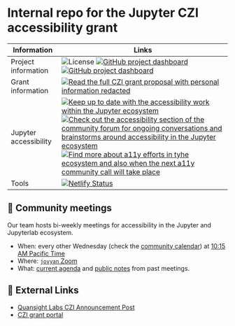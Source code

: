 # Internal repo for the Jupyter CZI accessibility grant

| Information | Links |
|-------------|-------|
| Project information  | ![License](https://img.shields.io/badge/License-BSD%203--Clause-gray.svg?colorA=2D2A56&colorB=AA14F0&style=flat.svg) [![GitHub project dashboard](https://img.shields.io/badge/🚀%20GitHub-project%20dashboard-gray.svg?colorA=2D2A56&colorB=55dde0&style=flat.svg)](https://github.com/orgs/Quansight-Labs/projects/5) [![GitHub project dashboard](https://img.shields.io/badge/📖%20Visit-our%20website-gray.svg?colorA=2D2A56&colorB=55dde0&style=flat.svg)](https://github.com/orgs/Quansight-Labs/projects/5)|
| Grant information | [![Read the full CZI grant proposal with personal information redacted](https://img.shields.io/badge/📖%20Read-the%20grant%20proposal-gray.svg?colorA=2D2A56&colorB=FD6F96&style=flat.svg)](https://github.com/jupyter/accessibility/blob/master/grant-applications/Inclusive_and_Accessible_Scientific_Computing_in_Jupyter_Ecosystem_SUBMITTED_PROPOSAL.pdf) |
| Jupyter accessibility | [![Keep up to date with the accessibility work within the Jupyter ecosystem](https://img.shields.io/badge/🏷%20Jupyter-accessibility%20roadmap-gray.svg?colorA=2D2A56&colorB=113CFC&style=flat.svg)](https://github.com/jupyter/accessibility/blob/master/grant-applications/Inclusive_and_Accessible_Scientific_Computing_in_Jupyter_Ecosystem_SUBMITTED_PROPOSAL.pdf) [![Check out the accessibility section of the community forum for ongoing conversations and brainstorms around accessibility in the Jupyter ecosystem](https://img.shields.io/badge/💬%20Accessibility-discussions%20in%20the%20broader%20community-gray.svg?colorA=2D2A56&colorB=113CFC&style=flat.svg)](https://discourse.jupyter.org/c/special-topics/accessibility/29)  [![Find more about a11y efforts in tyhe ecosystem and also when the next a11y community call will take place](https://img.shields.io/badge/💻%20Jupyter-accessibility%20repo-gray.svg?colorA=2D2A56&colorB=113CFC&style=flat.svg)](https://github.com/jupyter/accessibility) |
Tools | [![Netlify Status](https://api.netlify.com/api/v1/badges/91022dac-6796-4653-a39e-250e4824f5e2/deploy-status)](https://app.netlify.com/sites/jupyter-a11y/deploys)|

## :raised_hands: Community meetings

Our team hosts bi-weekly meetings for accessibility in the Jupyter and Jupyterlab ecosystem.

- When: every other Wednesday (check the [community calendar](https://jupyter.readthedocs.io/en/latest/community/content-community.html#jupyter-community-meetings)) at [10:15 AM Pacific Time](https://dateful.com/convert/san-francisco-california?t=1015am)
- Where: [`jovyan` Zoom](https://zoom.us/my/jovyan?pwd=c0JZTHlNdS9Sek9vdzR3aTJ4SzFTQT09)
- What: [current agenda](https://hackmd.io/WnaWXboXSiGoqWvev_fAvA) and [public notes](https://github.com/jupyterlab/team-compass/issues/98) from past meetings.

## :link: External Links

* [Quansight Labs CZI Announcement Post][labs-blog-ann]
* [CZI grant portal][czi]

<!-- Links and the such -->
[czi]: https://chanzuckerberg.com/eoss/proposals/inclusive-and-accessible-scientific-computing-in-the-jupyter-ecosystem/ "CZI proposal portal"

[labs-blog-ann]: https://labs.quansight.org/blog/2021/08/czi-eoss4-grants-at-quansight-labs/ "Quansight Labs announcement about recieving funding for multiple projects"

[proposal]: https://github.com/jupyter/accessibility/blob/master/grant-applications/Inclusive_and_Accessible_Scientific_Computing_in_Jupyter_Ecosystem_SUBMITTED_PROPOSAL.pdf "Read the full CZI grant psoposal with personal information redacted"

[discourse]: https://discourse.jupyter.org/c/special-topics/accessibility/29 "Check out the accessibility section of the community forum for ongoing conversations and brainstorms around accessibility in the Jupyter ecosystem"

[roadmap]: https://github.com/orgs/jupyterlab/projects/1 "Keep up to date with the accessibility work within the Jupyter ecosystem"

[ja11y]: https://github.com/jupyter/accessibility "Find more about a11y efforts in tyhe ecosystem and also when the next a11y community call will take place"
